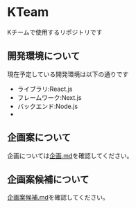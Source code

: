 # KTeam

Kチームで使用するリポジトリです

## 開発環境について

現在予定している開発環境は以下の通りです
* ライブラリ:React.js
* フレームワーク:Next.js
* バックエンド:Node.js
* 


## 企画案について

企画については[企画.md](https://github.com/Qikilca/KTeam/blob/main/%E4%BC%81%E7%94%BB.md)を確認してください。

## 企画案候補について

[企画案候補.md](https://github.com/Qikilca/KTeam/blob/main/%E4%BC%81%E7%94%BB%E6%A1%88%E5%80%99%E8%A3%9C.md)を確認してください。
